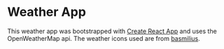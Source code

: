# Weather App

This weather app was bootstrapped with [Create React App](https://github.com/facebook/create-react-app) and uses the OpenWeatherMap api. The weather icons used are from [basmilius](https://github.com/basmilius/weather-icons).

